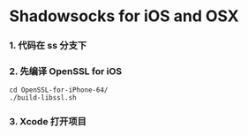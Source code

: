 Shadowsocks for iOS and OSX
===========================

### 1. 代码在 ss 分支下

### 2. 先编译 OpenSSL for iOS
```shell
cd OpenSSL-for-iPhone-64/
./build-libssl.sh
```
### 3. Xcode 打开项目
